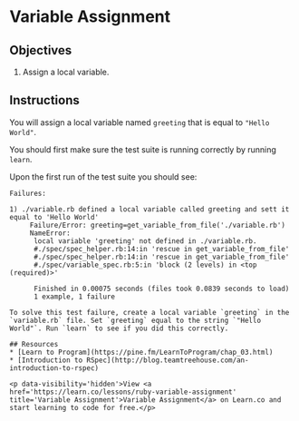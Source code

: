 # Variable Assignment

## Objectives

1. Assign a local variable.

## Instructions

You will assign a local variable named `greeting` that is equal to `"Hello World"`.

You should first make sure the test suite is running correctly by running `learn`.

Upon the first run of the test suite you should see:

```
Failures:

1) ./variable.rb defined a local variable called greeting and sett it equal to 'Hello World'
     Failure/Error: greeting=get_variable_from_file('./variable.rb')
     NameError:
      local variable 'greeting' not defined in ./variable.rb. 
      #./spec/spec_helper.rb:14:in 'rescue in get_variable_from_file'
      #./spec/spec_helper.rb:14:in 'rescue in get_variable_from_file'
      #./spec/variable_spec.rb:5:in 'block (2 levels) in <top (required)>'
      
      Finished in 0.00075 seconds (files took 0.0839 seconds to load)
      1 example, 1 failure 

To solve this test failure, create a local variable `greeting` in the `variable.rb` file. Set `greeting` equal to the string `"Hello World"`. Run `learn` to see if you did this correctly.

## Resources
* [Learn to Program](https://pine.fm/LearnToProgram/chap_03.html)
* [Introduction to RSpec](http://blog.teamtreehouse.com/an-introduction-to-rspec)

<p data-visibility='hidden'>View <a href='https://learn.co/lessons/ruby-variable-assignment' title='Variable Assignment'>Variable Assignment</a> on Learn.co and start learning to code for free.</p>